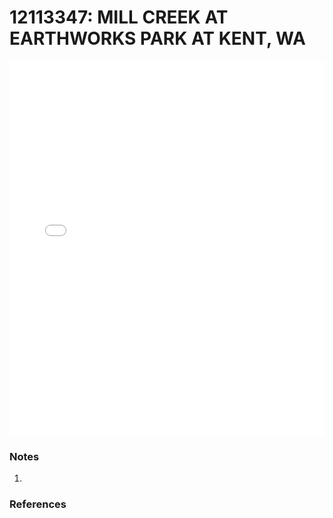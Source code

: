 # 12113347: MILL CREEK AT EARTHWORKS PARK AT KENT, WA

<iframe src="/_static/stations/12113347_fdc.html" width="100%" height="600" frameborder="0"></iframe>

### Notes
1. 

### References

